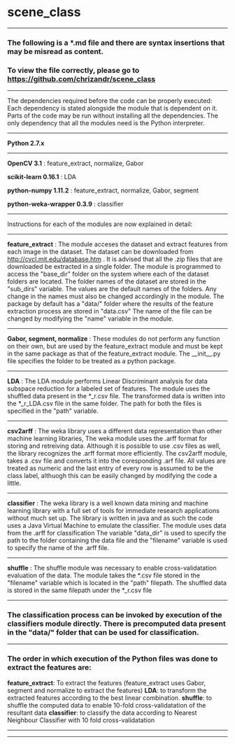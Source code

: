 # scene_class
____________________________________________________________________________________________________
### The following is a \*.md file and there are syntax insertions that may be misread as content.
### To view the file correctly, please go to https://github.com/chrizandr/scene_class
____________________________________________________________________________________________________
The dependencies required before the code can be properly executed:
Each dependency is stated alongside the module that is dependent on it. Parts of the code may be run without installing all the dependencies. The only dependency that all the modules need is the Python interpreter.
***
**Python 2.7.x**
***
**OpenCV 3.1** : feature_extract, normalize, Gabor

**scikit-learn 0.16.1** : LDA

**python-numpy 1.11.2** : feature_extract, normalize, Gabor, segment

**python-weka-wrapper 0.3.9** : classifier

***
Instructions for each of the modules are now explained in detail:
***
**feature_extract** : The module acceses the dataset and extract features from each image in the dataset. The dataset can be downloaded from http://cvcl.mit.edu/database.htm .
It is advised that all the .zip files that are downloaded be extracted in a single folder. The module is programmed to access the "base\_dir" folder on the system where each of the dataset folders are located. The folder names of the dataset are stored in the "sub\_dirs" variable. The values are the default names of the folders. Any change in the names must also be changed accordingly in the module. The package by default has a "data/" folder where the results of the feature extraction process are stored in "data.csv" The name of the file can be changed by modifying the "name" variable in the module.
***
**Gabor, segment, normalize** : These modules do not perform any function on their own, but are used by the feature\_extract module and must be kept in the same package as that of the feature_extract module. The \_\_init\_\_.py file specifies the folder to be treated as a python package.
***
**LDA** : The LDA module performs Linear Discriminant analysis for data subspace reduction for a labeled set of features. The module uses the shuffled data present in the \*\_r.csv file. The transformed data is written into the \*\_r\_LDA.csv file in the same folder. The path for both the files is specified in the "path" variable.
***
**csv2arff** : The weka library uses a different data representation than other machine learning libraries, The weka module uses the .arff format for storing and retreiving data. Although it is possible to use .csv files as well, the library recognizes the .arff format more efficiently. The csv2arff module, takes a .csv file and converts it into the coresponding .arf file. All values are treated as numeric and the last entry of every row is assumed to be the class label, althuogh this can be easily changed by modifying the code a little.
***
**classifier** : The weka library is a well known data mining and machine learning library with a full set of tools for immediate research applications without much set up. The library is written in java and as such the code uses a Java Virtual Machine to emulate the classifier. The module uses data from the .arff for classification The variable "data_dir" is used to specify the path to the folder containing the data file and the "filename" variable is used to specify the name of the .arff file.
***
**shuffle** : The shuffle module was necessary to enable cross-validatation evaluation of the data. The module takes the \*.csv file stored in the "filename" variable which is located in the "path" filepath. The shuffled data is stored in the same filepath under the \*\_r.csv file
***
### The classification process can be invoked by execution of the classifiers module directly. There is precomputed data present in the "data/" folder that can be used for classification.
***
### The order in which execution of the Python files was done to extract the features are:
**feature_extract**: To extract the features (feature_extract uses Gabor, segment and normalize to extract the features)
**LDA**: to transform the extracted features according to the best linear combination.
**shuffle**: to shuffle the computed data to enable 10-fold cross-validatation of the resultant data
**classifier**: to classify the data according to Nearest Neighbour Classifier with 10 fold cross-validatation
***
________________________________________________________________________________________________
